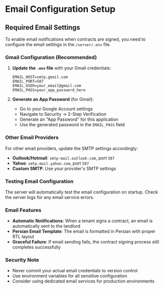 # Email Configuration Setup

## Required Email Settings

To enable email notifications when contracts are signed, you need to configure the email settings in the `/server/.env` file.

### Gmail Configuration (Recommended)

1. **Update the `.env` file** with your Gmail credentials:
   ```
   EMAIL_HOST=smtp.gmail.com
   EMAIL_PORT=587
   EMAIL_USER=your_email@gmail.com
   EMAIL_PASS=your_app_password_here
   ```

2. **Generate an App Password** (for Gmail):
   - Go to your Google Account settings
   - Navigate to Security → 2-Step Verification
   - Generate an "App Password" for this application
   - Use the generated password in the `EMAIL_PASS` field

### Other Email Providers

For other email providers, update the SMTP settings accordingly:

- **Outlook/Hotmail**: `smtp-mail.outlook.com`, port `587`
- **Yahoo**: `smtp.mail.yahoo.com`, port `587`
- **Custom SMTP**: Use your provider's SMTP settings

### Testing Email Configuration

The server will automatically test the email configuration on startup. Check the server logs for any email service errors.

### Email Features

- **Automatic Notifications**: When a tenant signs a contract, an email is automatically sent to the landlord
- **Persian Email Template**: The email is formatted in Persian with proper RTL layout
- **Graceful Failure**: If email sending fails, the contract signing process still completes successfully

### Security Note

- Never commit your actual email credentials to version control
- Use environment variables for all sensitive configuration
- Consider using dedicated email services for production environments